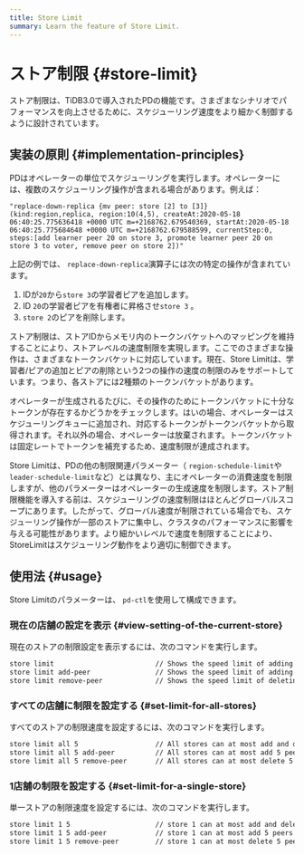 ```yaml
---
title: Store Limit
summary: Learn the feature of Store Limit.
---
```


# ストア制限 {#store-limit}

ストア制限は、TiDB3.0で導入されたPDの機能です。さまざまなシナリオでパフォーマンスを向上させるために、スケジューリング速度をより細かく制御するように設計されています。

## 実装の原則 {#implementation-principles}

PDはオペレーターの単位でスケジューリングを実行します。オペレーターには、複数のスケジューリング操作が含まれる場合があります。例えば：

```
"replace-down-replica {mv peer: store [2] to [3]} (kind:region,replica, region:10(4,5), createAt:2020-05-18 06:40:25.775636418 +0000 UTC m=+2168762.679540369, startAt:2020-05-18 06:40:25.775684648 +0000 UTC m=+2168762.679588599, currentStep:0, steps:[add learner peer 20 on store 3, promote learner peer 20 on store 3 to voter, remove peer on store 2])"
```

上記の例では、 `replace-down-replica`演算子には次の特定の操作が含まれています。

1.  IDが`20`から`store 3`の学習者ピアを追加します。
2.  ID `20`の学習者ピアを有権者に昇格させ`store 3` 。
3.  `store 2`のピアを削除します。

ストア制限は、ストアIDからメモリ内のトークンバケットへのマッピングを維持することにより、ストアレベルの速度制限を実現します。ここでのさまざまな操作は、さまざまなトークンバケットに対応しています。現在、Store Limitは、学習者/ピアの追加とピアの削除という2つの操作の速度の制限のみをサポートしています。つまり、各ストアには2種類のトークンバケットがあります。

オペレーターが生成されるたびに、その操作のためにトークンバケットに十分なトークンが存在するかどうかをチェックします。はいの場合、オペレーターはスケジューリングキューに追加され、対応するトークンがトークンバケットから取得されます。それ以外の場合、オペレーターは放棄されます。トークンバケットは固定レートでトークンを補充するため、速度制限が達成されます。

Store Limitは、PDの他の制限関連パラメーター（ `region-schedule-limit`や`leader-schedule-limit`など）とは異なり、主にオペレーターの消費速度を制限しますが、他のパラメーターはオペレーターの生成速度を制限します。ストア制限機能を導入する前は、スケジューリングの速度制限はほとんどグローバルスコープにあります。したがって、グローバル速度が制限されている場合でも、スケジューリング操作が一部のストアに集中し、クラスタのパフォーマンスに影響を与える可能性があります。より細かいレベルで速度を制限することにより、StoreLimitはスケジューリング動作をより適切に制御できます。

## 使用法 {#usage}

Store Limitのパラメーターは、 `pd-ctl`を使用して構成できます。

### 現在の店舗の設定を表示 {#view-setting-of-the-current-store}

現在のストアの制限設定を表示するには、次のコマンドを実行します。


```bash
store limit                         // Shows the speed limit of adding and deleting peers in all stores.
store limit add-peer                // Shows the speed limit of adding peers in all stores.
store limit remove-peer             // Shows the speed limit of deleting peers in all stores. 
```

### すべての店舗に制限を設定する {#set-limit-for-all-stores}

すべてのストアの制限速度を設定するには、次のコマンドを実行します。


```bash
store limit all 5                   // All stores can at most add and delete 5 peers per minute.
store limit all 5 add-peer          // All stores can at most add 5 peers per minute.
store limit all 5 remove-peer       // All stores can at most delete 5 peers per minute.
```

### 1店舗の制限を設定する {#set-limit-for-a-single-store}

単一ストアの制限速度を設定するには、次のコマンドを実行します。


```bash
store limit 1 5                     // store 1 can at most add and delete 5 peers per minute.
store limit 1 5 add-peer            // store 1 can at most add 5 peers per minute.
store limit 1 5 remove-peer         // store 1 can at most delete 5 peers per minute.
```
